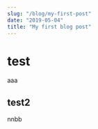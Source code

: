 ```yaml
---
slug: "/blog/my-first-post"
date: "2019-05-04"
title: "My first blog post"
---
```


# test

aaa

## test2

nnbb